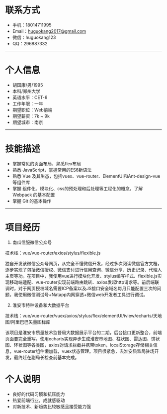 # 联系方式
* 手机：18014711995  
* Email：huguokang2017@gmail.com  
* 微信：huguokang123  
* QQ：296887332

---

# 个人信息
* 胡国康/男/1995
* 本科/郑州大学
* 英语水平：CET-6
* 工作年限：一年
* 期望职位：Web前端
* 期望薪资：7k ~ 9k
* 期望城市：南京

---

# 技能描述
* 掌握常见的页面布局，熟悉flex布局
* 熟悉 JavaScript，掌握常用的ES6新语法
* 熟悉 Vue 及其生态，包括vuex、vue-router、ElementUI和Ant-design-vue等组件库
* 掌握 组件化、模块化、css的预处理和后处理等工程化的概念，了解 Webpack 的基本配置
* 掌握 Git 的基本操作
---

# 项目经历
1. 南瓜信服微信公众号  

技术栈：vue/vue-router/axios/stylus/flexible.js  

独自开发该微信公众号网页，从完全不懂微信开发，经过多次阅读微信官方文档，逐步实现了包括微信授权、微信支付进行信用查询、微信分享、历史记录、代理人主页等功。在项目中，我使用vue进行模块化开发、stylus编写样式、flexible.js实现移动端适配、vue-router实现前端路由跳转、axios发起http请求等。前后端联调时，对于网页授权域名需要ICP备案以及JS接口安全域名每月只能配置三次的问题，我使用微信测试号+Natapp内网穿透+微信web开发者工具进行调试。

2. 淮安市特种设备和大数据平台  

技术栈：vue/vue-router/vuex/axios/stylus/flex/elementUI/iview/echarts/天地图/阿里巴巴矢量图标库 

该项目是淮安市质量技术监督局大数据展示平台的二期，后台接口更新整合，前端页面要完全重写。使用echarts实现异步生成淮安市地图、柱状图、雷达图、饼状图、环状图等各类图，axios对请求拦截并携带token，localStorage存储相关信息，vue-router组件懒加载，vuex状态管理。项目很紧急，去淮安质监局驻场开发，最终赶在副局长检查前基本完成。

# 个人说明
* 良好的代码习惯和抗压能力
* 热爱前端行业，成就感驱动
* 对新技术、新趋势比较敏感且接受能力强
